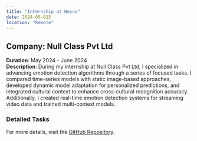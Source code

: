 ```yaml
---
title: "Internship at Nexus"
date: 2024-05-015
location: "Remote"
---
```


## Company: Null Class Pvt Ltd
**Duration**: May 2024 - June 2024  
**Description**: During my internship at Null Class Pvt Ltd, I specialized in advancing emotion detection algorithms through a series of focused tasks. I compared time-series models with static image-based approaches, developed dynamic model adaptation for personalized predictions, and integrated cultural context to enhance cross-cultural recognition accuracy. Additionally, I created real-time emotion detection systems for streaming video data and trained multi-context models.


### Detailed Tasks
For more details, visit the [GitHub Repository](https://github.com/B3CODER/AIML-Project-Series).
